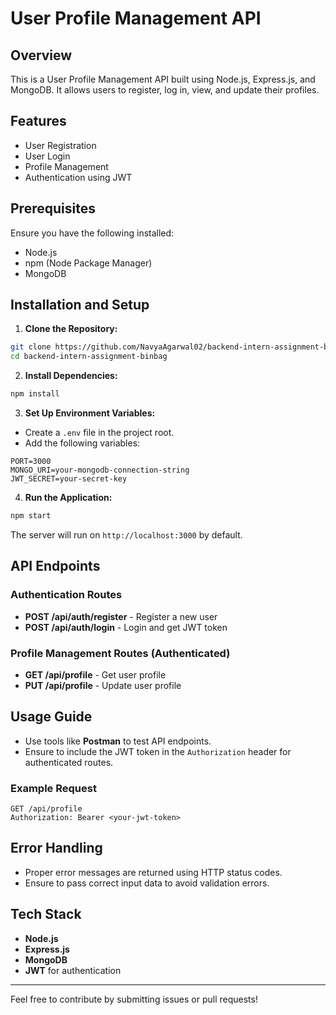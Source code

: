 # User Profile Management API

## Overview
This is a User Profile Management API built using Node.js, Express.js, and MongoDB. It allows users to register, log in, view, and update their profiles.

## Features
- User Registration
- User Login
- Profile Management
- Authentication using JWT

## Prerequisites
Ensure you have the following installed:
- Node.js
- npm (Node Package Manager)
- MongoDB

## Installation and Setup

1. **Clone the Repository:**
```bash
git clone https://github.com/NavyaAgarwal02/backend-intern-assignment-binbag.git
cd backend-intern-assignment-binbag
```

2. **Install Dependencies:**
```bash
npm install
```

3. **Set Up Environment Variables:**
- Create a `.env` file in the project root.
- Add the following variables:
```env
PORT=3000
MONGO_URI=your-mongodb-connection-string
JWT_SECRET=your-secret-key
```

4. **Run the Application:**
```bash
npm start
```

The server will run on `http://localhost:3000` by default.

## API Endpoints

### Authentication Routes
- **POST /api/auth/register** - Register a new user
- **POST /api/auth/login** - Login and get JWT token

### Profile Management Routes (Authenticated)
- **GET /api/profile** - Get user profile
- **PUT /api/profile** - Update user profile

## Usage Guide
- Use tools like **Postman** to test API endpoints.
- Ensure to include the JWT token in the `Authorization` header for authenticated routes.

### Example Request
```http
GET /api/profile
Authorization: Bearer <your-jwt-token>
```

## Error Handling
- Proper error messages are returned using HTTP status codes.
- Ensure to pass correct input data to avoid validation errors.

## Tech Stack
- **Node.js**
- **Express.js**
- **MongoDB**
- **JWT** for authentication

---
Feel free to contribute by submitting issues or pull requests!
